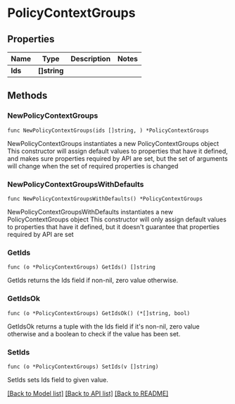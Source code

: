 # PolicyContextGroups

## Properties

Name | Type | Description | Notes
------------ | ------------- | ------------- | -------------
**Ids** | **[]string** |  | 

## Methods

### NewPolicyContextGroups

`func NewPolicyContextGroups(ids []string, ) *PolicyContextGroups`

NewPolicyContextGroups instantiates a new PolicyContextGroups object
This constructor will assign default values to properties that have it defined,
and makes sure properties required by API are set, but the set of arguments
will change when the set of required properties is changed

### NewPolicyContextGroupsWithDefaults

`func NewPolicyContextGroupsWithDefaults() *PolicyContextGroups`

NewPolicyContextGroupsWithDefaults instantiates a new PolicyContextGroups object
This constructor will only assign default values to properties that have it defined,
but it doesn't guarantee that properties required by API are set

### GetIds

`func (o *PolicyContextGroups) GetIds() []string`

GetIds returns the Ids field if non-nil, zero value otherwise.

### GetIdsOk

`func (o *PolicyContextGroups) GetIdsOk() (*[]string, bool)`

GetIdsOk returns a tuple with the Ids field if it's non-nil, zero value otherwise
and a boolean to check if the value has been set.

### SetIds

`func (o *PolicyContextGroups) SetIds(v []string)`

SetIds sets Ids field to given value.



[[Back to Model list]](../README.md#documentation-for-models) [[Back to API list]](../README.md#documentation-for-api-endpoints) [[Back to README]](../README.md)


